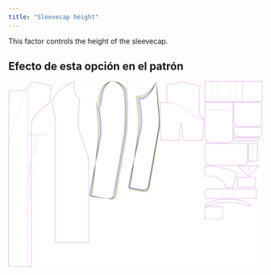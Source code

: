 ```yaml
---
title: "Sleevecap height"
---
```


This factor controls the height of the sleevecap.

## Efecto de esta opción en el patrón

![This image shows the effect of this option by superimposing several variants that have a different value for this option](carlita_sleevecapheight_sample.svg "Effect of this option on the pattern")
